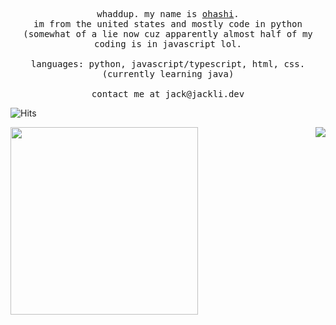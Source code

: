 <p align="center">
  <samp>whaddup. my name is <a href="https://github.com/ohashizu">ohashi</a>.
    <br> 
    im from the united states and mostly code in python
    <br>
    (somewhat of a lie now cuz apparently almost half of my coding is in javascript lol.
    <br>
    <br>
    languages: python, javascript/typescript, html, css. (currently learning java)
    <br>
    <br>
    contact me at jack@jackli.dev
  </samp>
</p>

![Hits](https://hits.link/hits?url=https%3A%2F%2Fgithub.com%2Fjckli&bgRight=FAA0A0)

<img src="https://github.com/ohashizu/ohashizu/blob/main/picture.jpg" align="left" width="auto" height="300"/>
<a href="https://discordbotlist.com/bots/mangaupdates">
  <img src="https://lanyard.cnrad.dev/api/326498384758308875?idleMessage=Doing%20Nothing%20:)" align="right" />
</a>
